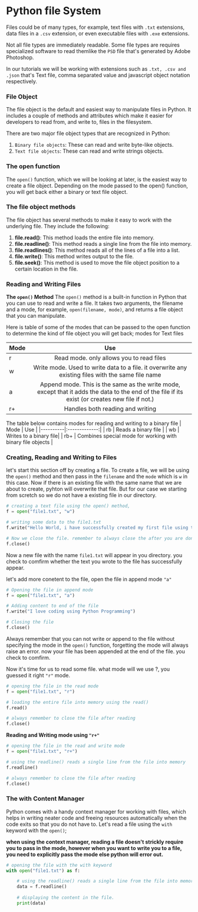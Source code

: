 # Python file System
Files could be of many types, for example, text files with `.txt` extensions, data files in a `.csv` extension, or even executable files with `.exe` extensions.

Not all file types are immediately readable. Some file types are  requires specialized software to read themlike the `PSD` file that's generated by Adobe Photoshop.

In our tutorials we will be working with extensions such as `.txt, .csv and .json` that's Text file, comma separated value and javascript object notation respectively.


### **File Object** 

The file object is the default and easiest way to manipulate files in Python. It includes a couple of methods and attributes which make it easier for developers to read from, and write to, files in the filesystem. 

There are two major file object types that are recognized in Python: 
1. `Binary file objects`: These can read and write byte-like objects.
2. `Text file objects`: These can read and write strings objects.


### **The open function**
The `open()` function, which we will be looking at later, is the easiest way to create a file object. Depending on the mode passed to the open() function, you will get back either a binary or text file object.


### The file object methods
The file object has several methods to make it easy to work with the underlying file. They include the following: 
1. **file.read()**: This method loads the entire file into memory. 
2. **file.readline()**: This method reads a single line from the file into memory. 
3. **file.readlines()**: This method reads all of the lines of a file into a list. 
4. **file.write()**: This method writes output to the file. 
5. **file.seek()**: This method is used to move the file object position to a certain location in the file.


### **Reading and Writing Files**

**The `open()` Method**
The `open()` method is a built-in function in Python that you can use to read and write a file. It takes two arguments, the filename and a mode, for example, `open(filename, mode)`, and returns a file object that you can manipulate.

Here is table of some of the modes that can be passed to the open function to determine the kind of file object you will get back; modes for Text files

| Mode   |      Use      | 
|----------|:-------------:|
| r        |  Read mode. only allows you to read files | 
| w        |    Write mode. Used to write data to a file. it overwrite any existing files with the same file name| 
| a        | Append mode. This is the same as the write mode, except that it adds the data to the end of the file if its exist (or creates new file if not.) | 
| r+       | Handles both reading and writing | 


The table below contains modes for reading and writing to a binary file
| Mode   |      Use      | 
|----------|:-------------:|
| rb        |  Reads a binary file | 
| wb        |   Writes to a binary file| 
| rb+       | Combines special mode for working with binary file objects | 


### **Creating, Reading and Writing to Files**

let's start this section off by creating a file. To create a file, we will be using the `open()` method and then pass in the `filename` and the `mode` which is `w` in this case. Now if there is an existing file with the same name that we are about to create, pyhton will overwrite that file. But for our case we starting from scretch so we do not have a existing file in our directory.

```python
# creating a text file using the open() method,
f = open("file1.txt", "w")

# writing some data to the file1.txt
f.write("Hello World, i have successfully created my first file using the open() method")

# Now we close the file. remember to always close the after you are done working with the file.
f.close()
```

Now a new file with the name `file1.txt` will appear in you directory. you check to comfirm whether the text you wrote to the file has successfully appear.

let's add more conetent to the file, open the file in append mode `"a"`


```python 
# Opening the file in append mode
f = open("file1.txt", "a")

# Adding content to end of the file
f.write("I love coding using Python Programming")

# Closing the file 
f.close()
```

Always remember that you can not write or append to the file without specifying the mode in the `open()` function, forgetting the mode will always raise an error. now your file has been appended at the end of the file. you check to comfirm. 


Now it's time for us to read some file. what mode will we use ?, you guessed it right `"r"` mode.

```python 
# opening the file in the read mode 
f = open("file1.txt", "r")

# loading the entire file into memory using the read()
f.read()

# always remember to close the file after reading 
f.close()
```

**Reading and Writing mode using `"r+"`**

```python 
# opening the file in the read and write mode 
f = open("file1.txt", "r+")

# using the readline() reads a single line from the file into memory 
f.readline()

# always remember to close the file after reading 
f.close()
```

### **The with Content Manager**

Python comes with a handy context manager for working with files, which helps in writing neater code and freeing resources automatically when the code exits so that you do not have to. Let's read a file using the `with` keyword with the `open()`;

**when using the context manager, reading a file doesn't strickly require you to pass in the mode, however when you want to write you to a file, you need to explicitly pass the mode else python will error out.**
```python 
# opening the file with the with keyword
with open("file1.txt") as f:

    # using the readline() reads a single line from the file into memory 
    data = f.readline()
    
    # displaying the content in the file.
    print(data)
```

